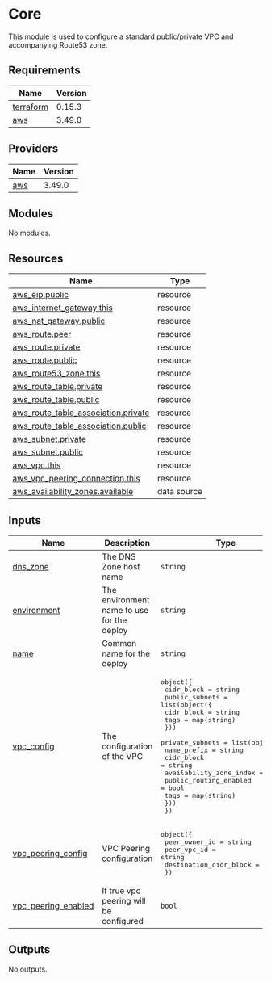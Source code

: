 # Core

This module is used to configure a standard public/private VPC and accompanying Route53 zone.

## Requirements

| Name | Version |
|------|---------|
| <a name="requirement_terraform"></a> [terraform](#requirement\_terraform) | 0.15.3 |
| <a name="requirement_aws"></a> [aws](#requirement\_aws) | 3.49.0 |

## Providers

| Name | Version |
|------|---------|
| <a name="provider_aws"></a> [aws](#provider\_aws) | 3.49.0 |

## Modules

No modules.

## Resources

| Name | Type |
|------|------|
| [aws_eip.public](https://registry.terraform.io/providers/hashicorp/aws/3.49.0/docs/resources/eip) | resource |
| [aws_internet_gateway.this](https://registry.terraform.io/providers/hashicorp/aws/3.49.0/docs/resources/internet_gateway) | resource |
| [aws_nat_gateway.public](https://registry.terraform.io/providers/hashicorp/aws/3.49.0/docs/resources/nat_gateway) | resource |
| [aws_route.peer](https://registry.terraform.io/providers/hashicorp/aws/3.49.0/docs/resources/route) | resource |
| [aws_route.private](https://registry.terraform.io/providers/hashicorp/aws/3.49.0/docs/resources/route) | resource |
| [aws_route.public](https://registry.terraform.io/providers/hashicorp/aws/3.49.0/docs/resources/route) | resource |
| [aws_route53_zone.this](https://registry.terraform.io/providers/hashicorp/aws/3.49.0/docs/resources/route53_zone) | resource |
| [aws_route_table.private](https://registry.terraform.io/providers/hashicorp/aws/3.49.0/docs/resources/route_table) | resource |
| [aws_route_table.public](https://registry.terraform.io/providers/hashicorp/aws/3.49.0/docs/resources/route_table) | resource |
| [aws_route_table_association.private](https://registry.terraform.io/providers/hashicorp/aws/3.49.0/docs/resources/route_table_association) | resource |
| [aws_route_table_association.public](https://registry.terraform.io/providers/hashicorp/aws/3.49.0/docs/resources/route_table_association) | resource |
| [aws_subnet.private](https://registry.terraform.io/providers/hashicorp/aws/3.49.0/docs/resources/subnet) | resource |
| [aws_subnet.public](https://registry.terraform.io/providers/hashicorp/aws/3.49.0/docs/resources/subnet) | resource |
| [aws_vpc.this](https://registry.terraform.io/providers/hashicorp/aws/3.49.0/docs/resources/vpc) | resource |
| [aws_vpc_peering_connection.this](https://registry.terraform.io/providers/hashicorp/aws/3.49.0/docs/resources/vpc_peering_connection) | resource |
| [aws_availability_zones.available](https://registry.terraform.io/providers/hashicorp/aws/3.49.0/docs/data-sources/availability_zones) | data source |

## Inputs

| Name | Description | Type | Default | Required |
|------|-------------|------|---------|:--------:|
| <a name="input_dns_zone"></a> [dns\_zone](#input\_dns\_zone) | The DNS Zone host name | `string` | n/a | yes |
| <a name="input_environment"></a> [environment](#input\_environment) | The environment name to use for the deploy | `string` | n/a | yes |
| <a name="input_name"></a> [name](#input\_name) | Common name for the deploy | `string` | n/a | yes |
| <a name="input_vpc_config"></a> [vpc\_config](#input\_vpc\_config) | The configuration of the VPC | <pre>object({<br>    cidr_block = string<br>    public_subnets = list(object({<br>      cidr_block = string<br>      tags       = map(string)<br>    }))<br>    private_subnets = list(object({<br>      name_prefix             = string<br>      cidr_block              = string<br>      availability_zone_index = number<br>      public_routing_enabled  = bool<br>      tags                    = map(string)<br>    }))<br>  })</pre> | n/a | yes |
| <a name="input_vpc_peering_config"></a> [vpc\_peering\_config](#input\_vpc\_peering\_config) | VPC Peering configuration | <pre>object({<br>    peer_owner_id          = string<br>    peer_vpc_id            = string<br>    destination_cidr_block = string<br>  })</pre> | <pre>{<br>  "destination_cidr_block": "",<br>  "peer_owner_id": "",<br>  "peer_vpc_id": ""<br>}</pre> | no |
| <a name="input_vpc_peering_enabled"></a> [vpc\_peering\_enabled](#input\_vpc\_peering\_enabled) | If true vpc peering will be configured | `bool` | `true` | no |

## Outputs

No outputs.
